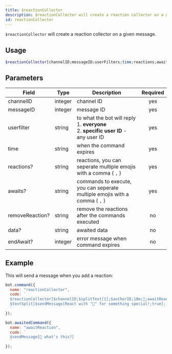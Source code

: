 ```yaml
---
title: $reactionCollector 
description: $reactionCollector will create a reaction collector on a given message.
id: reactionCollector
---
```


`$reactionCollector` will create a reaction collector on a given message.

## Usage

```php
$reactionCollector[channelID;messageID;userFilters;time;reactions;awaits;removeReaction?;awaitData?;endAwait?]
```

## Parameters 


| Field           | Type    | Description                                                                                    | Required |
| --------------- | ------- | ---------------------------------------------------------------------------------------------- |:--------:|
| channelID       | integer | channel ID                                                                                     |    yes   |
| messageID       | integer | message ID                                                                                     |    yes   |
| userfilter      | string  | to what the bot will reply <br /> 1. **everyone** <br /> 2. **specific user ID** - any user ID |    yes   |
| time            | string  | when the command expires                                                                       |    yes   |
| reactions?      | string  | reactions, you can seperate multiple emojis with a comma ( `,` )                               |    yes   |
| awaits?         | string  | commands to execute, you can seperate multiple emojis with a comma ( `,` )                     |    yes   |
| removeReaction? | string  | remove the reactions after the commands executed                                               |    no    |
| data?           | string  | awaited data                                                                                   |    no    |
| endAwait?       | integer | error message when command expires                                                             |    no    |


## Example

This will send a message when you add a reaction:

```js
bot.command({
  name: "reactionCollector",
  code: `
  $reactionCollector[$channelID;$splitText[1];$authorID;10m;👀;awaitReaction;true]
  $textSplit[$sendMessage[React with "👀" for something special!;true]; ]
  `
});

bot.awaitedCommand({
  name: "awaitReaction",
  code: `
  $sendMessage[👀 what's this?]
  `
});
```

